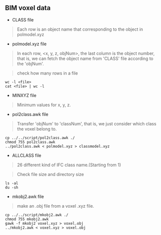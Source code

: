 ## BIM voxel data

- CLASS file
> Each row is an object name that corresponding to the object in polmodel.xyz

- polmodel.xyz file
> In each row, <x, y, z, objNum>, the last column is the object number, that is, we can fetch the object name from 'CLASS' file according to the 'objNum'.

> check how many rows in a file
```
wc -l <file>
cat <file> | wc -l
```

- MINXYZ file
> Minimum values for x, y, z.

- pol2class.awk file
> Transfer 'objNum' to 'classNum', that is, we just consider which class the voxel belong to.
```
cp ../../script/pol2class.awk ./
chmod 755 pol2class.awk
../pol2class.awk < polmodel.xyz > classmodel.xyz
```

- ALLCLASS file
> 26 different kind of IFC class name.(Starting from 1)

> Check file size and directory size
```
ls -al
du -sh
```

- mkobj2.awk file
> make an .obj file from a voxel .xyz file.
```
cp ../../script/mkobj2.awk ./
chmod 755 mkobj2.awk
gawk -f mkobj2 voxel.xyz > voxel.obj
../mkobj2.awk < voxel.xyz > voxel.obj
```


